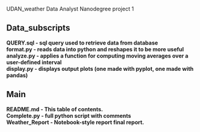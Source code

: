 UDAN_weather
Data Analyst Nanodegree project 1 <br/>

## Data_subscripts

**QUERY.sql - sql query used to retrieve data from database**<br/>
**format.py - reads data into python and reshapes it to be more useful**<br/>
**analyze.py - applies a function for computing moving averages over a user-defined interval**<br/>
**display.py - displays output plots (one made with pyplot, one made with pandas)**<br/>

## Main

**README.md - This table of contents.**<br/>
**Complete.py - full python script with comments**<br/>
**Weather_Report - Notebook-style report final report.**<br/>